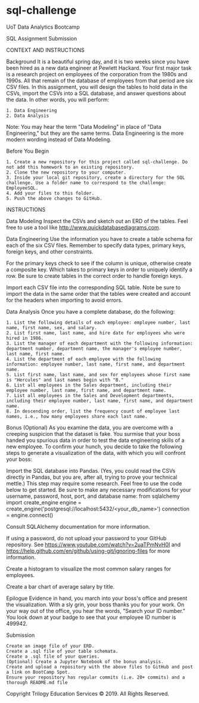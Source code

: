 # sql-challenge

UoT Data Analytics Bootcamp

SQL Assignment Submission

CONTEXT AND INSTRUCTIONS

Background
It is a beautiful spring day, and it is two weeks since you have been hired as a new data engineer at Pewlett Hackard. Your first major task is a research project on employees of the corporation from the 1980s and 1990s. All that remain of the database of employees from that period are six CSV files.
In this assignment, you will design the tables to hold data in the CSVs, import the CSVs into a SQL database, and answer questions about the data. In other words, you will perform:

    1. Data Engineering
    2. Data Analysis

Note: You may hear the term "Data Modeling" in place of "Data Engineering," but they are the same terms. Data Engineering is the more modern wording instead of Data Modeling.

Before You Begin

    1. Create a new repository for this project called sql-challenge. Do not add this homework to an existing repository.
    2. Clone the new repository to your computer.
    3. Inside your local git repository, create a directory for the SQL challenge. Use a folder name to correspond to the challenge: EmployeeSQL.
    4. Add your files to this folder.
    5. Push the above changes to GitHub.

INSTRUCTIONS

Data Modeling
Inspect the CSVs and sketch out an ERD of the tables. Feel free to use a tool like http://www.quickdatabasediagrams.com.

Data Engineering
Use the information you have to create a table schema for each of the six CSV files. Remember to specify data types, primary keys, foreign keys, and other constraints.

For the primary keys check to see if the column is unique, otherwise create a composite key. Which takes to primary keys in order to uniquely identify a row.
Be sure to create tables in the correct order to handle foreign keys.

Import each CSV file into the corresponding SQL table. Note be sure to import the data in the same order that the tables were created and account for the headers when importing to avoid errors.

Data Analysis
Once you have a complete database, do the following:

    1. List the following details of each employee: employee number, last name, first name, sex, and salary.
    2. List first name, last name, and hire date for employees who were hired in 1986.
    3. List the manager of each department with the following information: department number, department name, the manager's employee number, last name, first name.
    4. List the department of each employee with the following information: employee number, last name, first name, and department name.
    5. List first name, last name, and sex for employees whose first name is "Hercules" and last names begin with "B."
    6. List all employees in the Sales department, including their employee number, last name, first name, and department name.
    7. List all employees in the Sales and Development departments, including their employee number, last name, first name, and department name.
    8. In descending order, list the frequency count of employee last names, i.e., how many employees share each last name.

Bonus (Optional)
As you examine the data, you are overcome with a creeping suspicion that the dataset is fake. You surmise that your boss handed you spurious data in order to test the data engineering skills of a new employee. To confirm your hunch, you decide to take the following steps to generate a visualization of the data, with which you will confront your boss:

Import the SQL database into Pandas. (Yes, you could read the CSVs directly in Pandas, but you are, after all, trying to prove your technical mettle.) This step may require some research. Feel free to use the code below to get started. Be sure to make any necessary modifications for your username, password, host, port, and database name:
from sqlalchemy import create_engine
engine = create_engine('postgresql://localhost:5432/<your_db_name>')
connection = engine.connect()

Consult SQLAlchemy documentation for more information.

If using a password, do not upload your password to your GitHub repository. See https://www.youtube.com/watch?v=2uaTPmNvH0I and https://help.github.com/en/github/using-git/ignoring-files for more information.

Create a histogram to visualize the most common salary ranges for employees.

Create a bar chart of average salary by title.

Epilogue
Evidence in hand, you march into your boss's office and present the visualization. With a sly grin, your boss thanks you for your work. On your way out of the office, you hear the words, "Search your ID number." You look down at your badge to see that your employee ID number is 499942.

Submission

    Create an image file of your ERD.
    Create a .sql file of your table schemata.
    Create a .sql file of your queries.
    (Optional) Create a Jupyter Notebook of the bonus analysis.
    Create and upload a repository with the above files to GitHub and post a link on BootCamp Spot.
    Ensure your repository has regular commits (i.e. 20+ commits) and a thorough README.md file

Copyright
Trilogy Education Services © 2019. All Rights Reserved.
